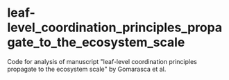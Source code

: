 # leaf-level_coordination_principles_propagate_to_the_ecosystem_scale
Code for analysis of manuscript "leaf-level coordination principles propagate to the ecosystem scale" by Gomarasca et al.
